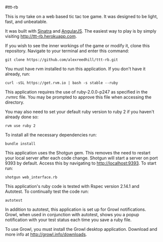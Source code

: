 #ttt-rb


This is my take on a web based tic tac toe game. It was designed to be light, fast, and unbeatable.

It was built with [Sinatra](http://sinatrarb.com/) and [AngularJS](http://angularjs.org/). The easiest way to play is by simply visiting <http://ttt-rb.herokuapp.com>.

If you wish to see the inner workings of the game or modify it, clone this repository. Navigate to your terminal and enter this command:

```
git clone https://github.com/alexreedhill/ttt-rb.git
```

You must have rvm installed to run this application. If you don't have it already, run:

```
curl -sSL https://get.rvm.io | bash -s stable --ruby
```

This application requires the use of ruby-2.0.0-p247 as specified in the .rvmrc file. You may be prompted to approve this file when accessing the directory.

 You may also need to set your default ruby version to ruby 2 if you haven't already done so:

```
rvm use ruby 2
```

To install all the necessary dependencies run:

```
bundle install
```

This application uses the Shotgun gem. This removes the need to restart your local server after each code change. Shotgun will start a server on port 9393 by default. Access this by navigating to <http://localhost:9393>. To start run:

```
shotgun web_interface.rb
```

This application's ruby code is tested with Rspec version 2.14.1 and Autotest. To continually test the code run:

```
autotest
```

In addition to autotest, this application is set up for Growl notifications. Growl, when used in conjunction with autotest, shows you a popup notification with your test status each time you save a ruby file.

To use Growl, you must install the Growl desktop application. Download and more info at <http://growl.info/downloads>.

